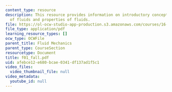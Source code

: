 ```yaml
---
content_type: resource
description: This resource provides information on introductory concepts and definitions
  of fluids and properties of fluids.
file: https://ol-ocw-studio-app-production.s3.amazonaws.com/courses/16-01-unified-engineering-i-ii-iii-iv-fall-2005-spring-2006/afebce12e680bcae0341df137ad1f5c1_f01_fall.pdf
file_type: application/pdf
learning_resource_types: []
ocw_type: OCWFile
parent_title: Fluid Mechanics
parent_type: CourseSection
resourcetype: Document
title: f01_fall.pdf
uid: afebce12-e680-bcae-0341-df137ad1f5c1
video_files:
  video_thumbnail_file: null
video_metadata:
  youtube_id: null
---
```


